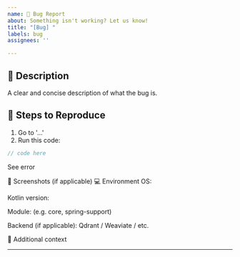 ```yaml
---
name: 🐛 Bug Report
about: Something isn't working? Let us know!
title: "[Bug] "
labels: bug
assignees: ''

---
```


## 🧩 Description

A clear and concise description of what the bug is.

## 🧪 Steps to Reproduce

1. Go to '...'
2. Run this code:
```kotlin
// code here
```

See error

📸 Screenshots (if applicable)
💻 Environment
OS:

Kotlin version:

Module: (e.g. core, spring-support)

Backend (if applicable): Qdrant / Weaviate / etc.

🔧 Additional context

---